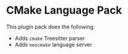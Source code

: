 # CMake Language Pack

This plugin pack does the following:

- Adds `cmake` Treesitter parser
- Adds `neocmake` language server
